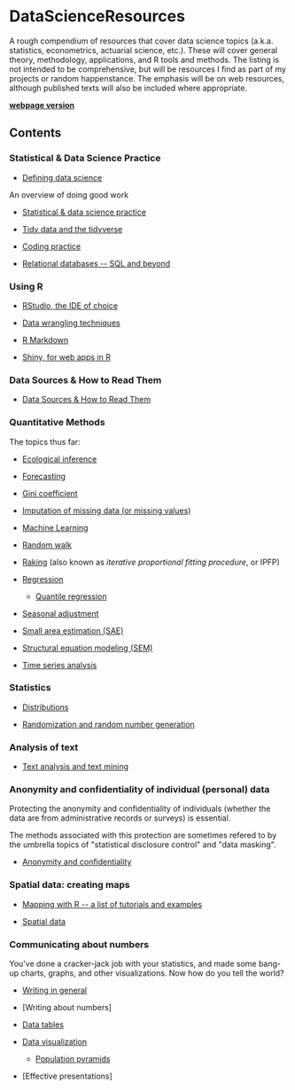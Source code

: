 # DataScienceResources

A rough compendium of resources that cover data science topics (a.k.a. statistics, econometrics, actuarial science, etc.). These will cover general theory, methodology, applications, and R tools and methods. The listing is not intended to be comprehensive, but will be resources I find as part of my projects or random happenstance. The emphasis will be on web resources, although published texts will also be included where appropriate.

**[webpage version](http://monkmanmh.github.io/DataScienceResources/)**

## Contents

### Statistical & Data Science Practice

* [Defining data science](docs/DataScience.md)

An overview of doing good work

* [Statistical & data science practice](docs/StatisticalPractice.md)

* [Tidy data and the tidyverse](docs/TidyData.md)

* [Coding practice](docs/CodingPractice.md)

* [Relational databases -- SQL and beyond](docs/RelationalDatabases.md)


### Using R

* [RStudio, the IDE of choice](docs/RStudio.md)

* [Data wrangling techniques](docs/DataWrangling.md)

* [R Markdown](docs/RMarkdown.md)

* [Shiny, for web apps in R](docs/Shiny.md)


### Data Sources & How to Read Them

* [Data Sources & How to Read Them](docs/DataSources.md)


### Quantitative Methods

The topics thus far:

* [Ecological inference](docs/EcologicalInference.md)

* [Forecasting](docs/Forecasting.md)

* [Gini coefficient](docs/GiniCoefficient.md)

* [Imputation of missing data (or missing values)](docs/MissingValue-Imputation.md)

* [Machine Learning](docs/MachineLearning.md)

* [Random walk](docs/RandomWalk.md)

* [Raking](docs/Raking.md) (also known as _iterative proportional fitting procedure_, or IPFP)

* [Regression](docs/Regression.md)

  - [Quantile regression](docs/QuantileRegression.md)

* [Seasonal adjustment](docs/SeasonalAdjustment.md)

* [Small area estimation (SAE)](docs/SmallAreaEstimation.md)

* [Structural equation modeling (SEM)](docs/SEM.md)

* [Time series analysis](docs/TimeSeries.md)




### Statistics

* [Distributions](docs/Distributions.md)

* [Randomization and random number generation](docs/Random.md)

### Analysis of text

* [Text analysis and text mining](docs/TextAnalysis.md)





### Anonymity and confidentiality of individual (personal) data

Protecting the anonymity and confidentiality of individuals (whether the data are from administrative records or surveys) is essential.

The methods associated with this protection are sometimes refered to by the umbrella topics of "statistical disclosure control" and "data masking".

* [Anonymity and confidentiality](docs/Anonymity_Confidentiality.md)


### Spatial data: creating maps

* [Mapping with R -- a list of tutorials and examples](docs/http://spatial.ly/r/)

* [Spatial data](docs/SpatialData.md)


### Communicating about numbers

You've done a cracker-jack job with your statistics, and made some bang-up charts, graphs, and other visualizations. Now how do you tell the world? 

* [Writing in general](docs/Writing.md)

* [Writing about numbers]

* [Data tables](docs/Data_Tables.md)

* [Data visualization](docs/Data_Visualization.md)

  * [Population pyramids](docs/PopulationPyramids.md)


* [Effective presentations]


